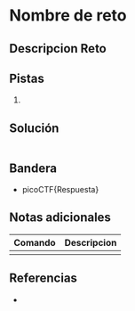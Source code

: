 # Nombre de reto

## Descripcion Reto


## Pistas
1. 

## Solución
```bash

```

## Bandera
* picoCTF{Respuesta}

## Notas adicionales
| Comando | Descripcion |
|---------|-------------|
|  |  |

## Referencias
- []()